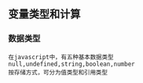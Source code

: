 ## 变量类型和计算

### 数据类型
	在javascript中，有五种基本数据类型
	null,undefined,string,boolean,number
	按存储方式，可分为值类型和引用类型